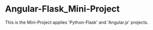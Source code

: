 # Angular-Flask_Mini-Project
This is the Mini-Project applies 'Python-Flask' and 'Angular.js' projects.
